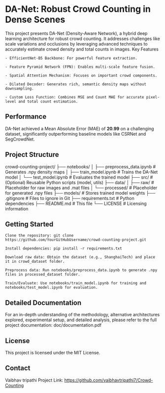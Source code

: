 # DA-Net: Robust Crowd Counting in Dense Scenes


This project presents DA-Net (Density-Aware Network), a hybrid deep learning architecture for robust crowd counting. It addresses challenges like scale variations and occlusions by leveraging advanced techniques to accurately estimate crowd density and total counts in images.
Key Features

    - EfficientNet-B5 Backbone: For powerful feature extraction.

    - Feature Pyramid Network (FPN): Enables multi-scale feature fusion.

    - Spatial Attention Mechanism: Focuses on important crowd components.

    - Dilated Decoder: Generates rich, semantic density maps without downsampling.

    - Custom Loss Function: Combines MSE and Count MAE for accurate pixel-level and total count estimation.

## Performance

DA-Net achieved a Mean Absolute Error (MAE) of **20.99** on a challenging dataset, significantly outperforming baseline models like CSRNet and SegCrowdNet.

## Project Structure

crowd-counting-project/
├── notebooks/
│   ├── preprocess_data.ipynb   # Generates .npy density maps
│   ├── train_model.ipynb       # Trains the DA-Net model
│   └── test_model.ipynb        # Evaluates the trained model
├── src/                        # (Optional) Reusable Python scripts (model, utils)
├── data/
│   ├── raw/                    # Placeholder for raw images and .mat files
│   └── processed/              # Placeholder for generated .npy files
├── models/                     # Stores trained model weights
├── .gitignore                  # Files to ignore in Git
├── requirements.txt            # Python dependencies
├── README.md                   # This file
└── LICENSE                     # Licensing information


## Getting Started

    Clone the repository: git clone https://github.com/YourGitHubUsername/crowd-counting-project.git

    Install dependencies: pip install -r requirements.txt

    Download raw data: Obtain the dataset (e.g., ShanghaiTech) and place it in crowd_dataset folder.

    Preprocess data: Run notebooks/preprocess_data.ipynb to generate .npy files in processed_dataset folder.

    Train/Evaluate: Use notebooks/train_model.ipynb for training and notebooks/test_model.ipynb for evaluation.

## Detailed Documentation

For an in-depth understanding of the methodology, alternative architectures explored, experimental setup, and detailed analysis, please refer to the full project documentation:
doc/documentation.pdf

## License

This project is licensed under the MIT License.

## Contact

Vaibhav tripathi 
Project Link: https://github.com/vaibhavtripathi7/Crowd-Counting